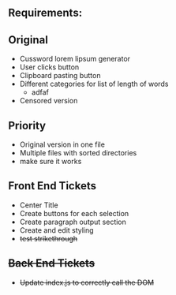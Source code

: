 ## Requirements: 
## Original
- Cussword lorem lipsum  generator 
- User clicks button
- Clipboard pasting button
- Different categories for list of length of words
	- adfaf
- Censored version

## Priority
- Original version in one file 
- Multiple files with sorted directories
- make sure it works

## Front End Tickets
- Center Title
- Create buttons for each selection
- Create paragraph output section
- Create and edit styling
- <s> test strikethrough

## Back End Tickets
- Update index.js to correctly call the DOM

